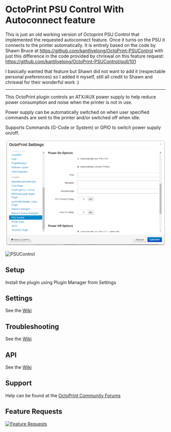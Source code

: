 # OctoPrint PSU Control With Autoconnect feature

This is just an old working version of Octoprint PSU Control that implemented the requested autoconnect feature. Once it turns on the PSU it connects to the printer automatically.
It is entirely based on the code by Shawn Bruce at https://github.com/kantlivelong/OctoPrint-PSUControl with just this difference in the code provided by chriswal on this feature request: https://github.com/kantlivelong/OctoPrint-PSUControl/pull/101

I basically wanted that feature but Shawn did not want to add it (respectable personal preferences) so I added it myself, still all credit to Shawn and chriswal for their wonderful work :)

----------------------------------------------------------------------------------------------------------------------------------------------------------------------------

This OctoPrint plugin controls an ATX/AUX power supply to help reduce power consumption and noise when the printer is not in use.

Power supply can be automatically switched on when user specified commands are sent to the printer and/or switched off when idle.

Supports Commands (G-Code or System) or GPIO to switch power supply on/off.

![PSUControl](psucontrol_navbar_settings.png?raw=true)
 
![PSUControl](psucontrol_power_on_options.png?raw=true)
 
## Setup
Install the plugin using Plugin Manager from Settings
 
## Settings
See the [Wiki](https://github.com/kantlivelong/OctoPrint-PSUControl/wiki/Settings)
 
## Troubleshooting
See the [Wiki](https://github.com/kantlivelong/OctoPrint-PSUControl/wiki/Troubleshooting)

## API
See the [Wiki](https://github.com/kantlivelong/OctoPrint-PSUControl/wiki/API)

## Support
Help can be found at the [OctoPrint Community Forums](https://community.octoprint.org)

## Feature Requests
[![Feature Requests](https://feathub.com/kantlivelong/OctoPrint-PSUControl?format=svg)](https://feathub.com/kantlivelong/OctoPrint-PSUControl)
